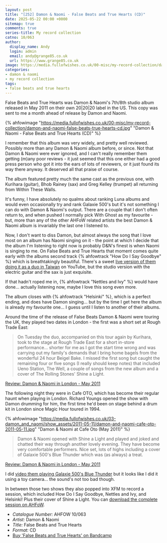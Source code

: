 ```yaml
---
layout: post
title: "[252] Damon & Naomi - False Beats and True Hearts (CD)"
date: 2025-05-22 00:00 +0000
sitemap: true
comments: true
series-title: My record collection
catno: 10/063
author:
  display_name: Andy
  login: admin
  email: andy@grange85.co.uk
  url: https://www.grange85.co.uk
image: https://media.fullofwishes.co.uk/00-misc/my-record-collection/damon-and-naomi-false-beats-true-hearts-cd.jpg
categories:
- damon & naomi
- my record collection
tags:
- false beats and true hearts
---
```

False Beats and True Hearts was Damon & Naomi's 7th/8th studio album released in May 2011 on their own 20\|20\|20 label in the US. This copy was sent to me a month ahead of release by Damon and Naomi.

{% ahfowimage "https://media.fullofwishes.co.uk/00-misc/my-record-collection/damon-and-naomi-false-beats-true-hearts-cd.jpg" "Damon & Naomi - False Beats and True Hearts (CD)" %}

I remember that this album was very widely, and pretty well reviewed. Possibly more than any Damon & Naomi album before, or since. Not that Damon & Naomi were ever ignored, and I can't really remember them getting (m)any poor reviews - it just seemed that this one either had a good press person who got it into the ears of lots of reviewers, or it just found its way there anyway. It deserved all that praise of course.

The album featured pretty much the same cast as the previous one, with Kurihara (guitar), Bhob Rainey (sax) and Greg Kelley (trumpet) all returning from Within These Walls.

It's funny, I have absolutely no qualms about ranking Luna albums and would even occasionally try and rank Galaxie 500's but it's not something I can do with Damon & Naomi's output. There are a couple that I don't often return to, and when pushed I normally pick With Ghost as my favourite - but, more than any of the other AHFoW related artists the best Damon & Naomi album is invariably the last one I listened to.

Now, I don't want to diss Damon, but almost always the song that I love most on an album has Naomi singing on it - the point at which I decide that the album I'm listening to right now is probably D&N's finest is when Naomi is singing to me. On False Beats and True Hearts that moment comes quite early with the albums second track {% ahfowtrack "How Do I Say Goodbye" %} which is breathtakingly beautiful. There's a sweet [live version of them doing it as a duo in Taiwan](https://www.youtube.com/watch?v=4OlJi3udelQ) on YouTube, but the studio version with the electric guitar and the sax is just exquisite.

If that hadn't roped me in, {% ahfowtrack "Nettles and Ivy" %} would have done... actually listening now, maybe I love this song even more.

The album closes with {% ahfowtrack "Helsinki" %}, which is a perfect ending, and does have Damon singing... but by the time I get here the album is already my favourite one... I guess until I listen to another of their albums.

Around the time of the release of  False Beats Damon & Naomi were touring the UK, they played two dates in London - the first was a short set at Rough Trade East:

<blockquote>
On Tuesday the duo, accompanied on this tour again by Kurihara, took to the stage at Rough Trade East for a short in-store performance... shorter for me as I got the start time wrong and was carrying out my family's demands that I bring home bagels from the wonderful 24 hour Beigel Bake. I missed the first song but caught the remaining four or five songs (I really should keep notes) that included Ueno Station, The Well, a couple of songs from the new album and a cover of The Rolling Stones' Shine a Light.
</blockquote>
<p class="caption"><a href="/2011/05/13/review-damon-naomi-in-london-may-2011/">Review: Damon & Naomi in London - May 2011</a></p>

The following night they were in Cafe OTO, which has become their regular haunt when playing in London. Richard Youngs opened the show with Damon drumming for him, the first time he'd been on stage behind a drum kit in London since Magic Hour toured in 1994.

{% ahfowimage "https://media.fullofwishes.co.uk/03-damon_and_naomi/show_assets/2011-05-11/damon-and-naomi-cafe-oto-2011-05-11.jpg" "Damon & Naomi at Cafe Oto (May 2011)" %}

<blockquote>
Damon & Naomi opened with Shine a Light and played and joked and chatted their way through another lovely evening. They have become very comfortable performers. Nice set, lots of highs including a cover of Galaxie 500's Blue Thunder which was (as always) a treat.
</blockquote>
<p class="caption"><a href="/2011/05/13/review-damon-naomi-in-london-may-2011/">Review: Damon & Naomi in London - May 2011</a></p>

I did [video them playing Galaxie 500's Blue Thunder](https://www.youtube.com/watch?v=N4daKca_wO4) but it looks like I did it using a toy camera... the sound's not too bad though.

In between those two shows they also popped into XFM to record a session, which included How Do I Say Goodbye, Nettles and Ivy, and Helsinki! Plus their cover of Shine a Light. You can [download the complete session on AHFoW](/2021/05/11/ten-years-ago-damon-and-naomi-on-xfm/).

 - *Catalogue Number:* AHFOW 10/063
 - *Artist:* Damon & Naomi
 - *Title:* False Beats and True Hearts
 - *Format:* CD
 - [Buy 'False Beats and True Hearts' on Bandcamp](https://damonandnaomi.bandcamp.com/album/false-beats-and-true-hearts)
